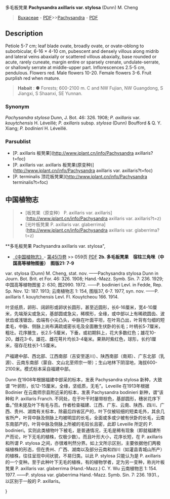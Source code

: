 多毛板凳果 **Pachysandra axillaris var. stylosa** (Dunn) M. Cheng

> [Buxaceae](http://www.iplant.cn/info/Buxaceae?t=foc) - [PDF](http://www.iplant.cn/foc/pdf/Buxaceae.pdf)>>[Pachysandra](http://www.iplant.cn/info/Pachysandra?t=foc) - [PDF](http://www.iplant.cn/foc/pdf/Pachysandra.pdf)

## Description

Petiole 5-7 cm; leaf blade ovate, broadly ovate, or ovate-oblong to suborbicular, 6-16 × 4-10 cm, pubescent and densely villous along midrib and lateral veins abaxially or scattered villous abaxially, base rounded or acute, rarely cuneate, margin entire or sparsely crenate, undulate-serrate, or shallowly serrate at middle-upper part. Inflorescences 2.5-5 cm, pendulous. Flowers red. Male flowers 10-20. Female flowers 3-6. Fruit purplish red when mature.


> **Habait** : 
>● Forests; 600-2100 m. C and NW Fujian, NW Guangdong, S Jiangxi, S Shaanxi, SE Yunnan.

### Synonym
*Pachysandra stylosa* Dunn, J. Bot. 46: 326. 1908; *P. axillaris* var. *kouytchensis* H. Léveillé; *P. axillaris* subsp. *stylosa* (Dunn) Boufford & Q. Y. Xiang; *P. bodinieri* H. Léveillé.



### Parsublist

* [P.  axillaris  板凳果](http://www.iplant.cn/info/Pachysandra axillaris?t=foc)
* [P.  axillaris var. axillaris  板凳果(原变种)](http://www.iplant.cn/info/Pachysandra axillaris var. axillaris?t=foc)
* [P.  terminalis  顶花板凳果](http://www.iplant.cn/info/Pachysandra terminalis?t=foc)

## 中国植物志

> * [板凳果（原变种）  P.  axillaris var. axillaris](http://www.iplant.cn/info/Pachysandra axillaris var. axillaris?t=z)
> * [光叶板凳果  P.  axillaris var. glaberrima](http://www.iplant.cn/info/Pachysandra axillaris var. glaberrima?t=z)


**多毛板凳果 Pachysandra axillaris var. stylosa",


* [《中国植物志》](http://www.iplant.cn/frps)- [第45(1)卷](http://www.iplant.cn/frps/vol/45(1)) >> 059页 [PDF](http://www.iplant.cn/frps/pdf/45(1)/059.PDF)
**2b. 多毛板凳果　宿柱三角咪（中国高等植物图鉴）　图版21: 7-9**

var. stylosa (Dunn) M. Cheng, stat. nov. ——Pachysandra stylosa Dunn in Journ. Bot. Brit. et For. 46: 326. 1908; Hand.-Mazz. Symb. Sin. 7: 236. 1929; 中国高等植物图鉴 2: 630, 图2990. 1972. ——P. bodinieri Levl. in Fedde, Rep. Sp. Nov. 12: 187. 1913; 云南植物志 1: 154, 图版37, 6-7. 1977, syn. nov. ——P. axillaris f. kouytchensis Levl. Fl. Kouytcheou 166. 1914.

叶坚纸质，卵形、阔卵形或卵状长圆形，甚至近圆形，长6-16厘米，宽4-10厘米，先端渐尖或急尖，基部圆或急尖，稀楔形，全缘，或中部以上有稀疏圆齿、波状齿或浅锯齿，齿端有小尖凸头，中脉在叶面平坦，在叶背凸出，叶背有匀细的短柔毛，中脉、侧脉上尚布满疏或密长毛及全面散生伏卧的长毛；叶柄长5-7厘米，粗壮。花序腋生，长2.5-5厘米，下垂，或初期斜上，花大多数红色；雄花10-20，雌花3-6，雄花、雌花萼片均长3-4毫米。果熟时紫红色，球形，长约1厘米，宿存花柱长1-1.5厘米。

产福建中部、西北部、江西南部（吉安至遂川）、陕西南部（南郑）、广东北部（乳源）、云南东南部（蒙自、文山北至师宗一带）；生山地林下阴湿地，海拔600-2100米。模式标本采自福建中部。

Dunn 在1908年根据福建中部采的标本，发表 Pachysandra stylosa 新种，大致谓 “叶卵形，长12-15厘米，全缘，坚纸质，无毛”。Leveille 在1913年根据 Bodinier 在云南师宗县附近采的标本，发表 Pachysandra bodinieri 新种，谓“该种和 P. axillaris Franch. 不同处，在于叶干时屡带棕色，基部圆形，穗状花序下垂。”但未提及叶下有毛与否。作者检查福建、江西、广东、云南、陕西、四川、广西、贵州、湖南有关标本，除最后四省区产的，叶下仅被较细的短柔毛外，其余几省所产，叶背中脉及侧脉上均被明显的长毛，全面或多或少被有伏卧的长毛，云南东南部产的，叶背中脉及侧脉上所被的毛较长且密，此即 Leveille 所定的 P. bodinieri。实则此类植物叶下被毛，是普通情况，无毛是稀有现象（即就福建所产而论，叶下无毛的植株，仅极少数）。而且叶形大小，花序长短，在 P. axillaris 和所谓 P. stylosa 之间，亦很难判然分界。如上文所示区别，主要依据他们两极端植株的形态，但在贵州、广西、湖南以及部分云南和四川（如灌县青城山所产）的植株，往往呈现中间状貌，不易归类。以此 P. stylosa 只能认为是 P. axillaris 的一个变种。至于此种叶下无毛的植株，有的植物学者，定为另一变种，称光叶板凳果 P. axillaris var. glaberrima (Hand.-Mazz.) C. Y. Wu 云南植物志 1: 154. 1977. ——P. stylosa var. glaberrima Hand.-Mazz. Symb. Sin. 7: 236. 1931.，以区别于一般的 P. axillaris。



}